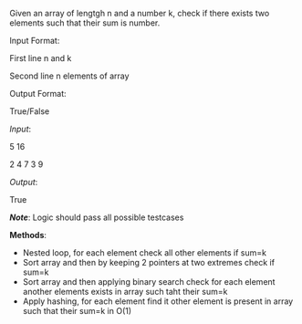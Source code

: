 Given an array of lengtgh n and a number k, check if there exists two elements such that their sum is number.

Input Format:

First line n and k

Second line n elements of array


Output Format:

True/False


*Input*: 

5 16

2 4 7 3 9


*Output*: 

True


__*Note*__: Logic should pass all possible testcases


**Methods**:
- Nested loop, for each element check all other elements if sum=k 
- Sort array and then by keeping 2 pointers at two extremes check if sum=k
- Sort array and then applying binary search check for each element another elements exists in array such taht their sum=k
- Apply hashing, for each element find it other element is present in array such that their sum=k in O(1)
